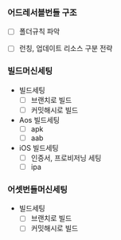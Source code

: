 ### 어드레서블번들 구조
- [ ] 폴더규칙 파악
- [ ] 런칭, 업데이트 리소스 구분 전략



### 빌드머신세팅
- 빌드세팅
	- [ ] 브랜치로 빌드
	- [ ] 커밋해시로 빌드
- Aos 빌드세팅
	- [ ] apk
	- [ ] aab 
- iOS 빌드세팅
	- [ ] 인증서, 프로비저닝 세팅
	- [ ] ipa 

### 어셋번들머신세팅
- 빌드세팅
	- [ ] 브랜치로 빌드
	- [ ] 커밋해시로 빌드

